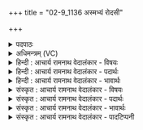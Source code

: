 +++
title = "02-9_1136 अस्मभ्यं रोदसी"

+++
<details><summary>पदपाठः</summary>

अ꣣स्म꣡भ्य꣢म्। रो꣣दसीइ꣡ति꣢। र꣣यि꣢म्। म꣡ध्वः꣢꣯। वा꣡ज꣢꣯स्य। सा꣣त꣡ये꣢। श्र꣡वः꣢꣯। व꣡सू꣢꣯नि। सम्। जि꣣तम्। ११३६।
</details>

<details><summary>अधिमन्त्रम् (VC)</summary>

- पवमानः सोमः
- असितः काश्यपो देवलो वा
- गायत्री
- षड्जः
</details>

<details><summary>हिन्दी : आचार्य रामनाथ वेदालंकार - विषयः</summary>

आगे पुनः ज्ञान और ब्रह्मानन्द का ही विषय है।
</details>

<details><summary>हिन्दी : आचार्य रामनाथ वेदालंकार - पदार्थः</summary>

पदार्थान्वय -  हे(रोदसी)आत्मा और मन!तुम दोनों(मध्वः)मधुर सोम की अर्थात् ज्ञानरस और आनन्दरस की(सातये)प्राप्ति के लिए(अस्मभ्यम्)हमारे लिए(रयिम्)भौतिक चाँदी,सोना आदि धन, (श्रवः)यश वा शास्त्रश्रवणऔर(वसूनि)आध्यात्मिक धारणा,ध्यान,समाधि,योगसिद्धि,विवेकख्याति आदि धन(सञ्जितम्)जीतो ॥९॥
</details>

<details><summary>हिन्दी : आचार्य रामनाथ वेदालंकार - भावार्थः</summary>

भावार्थ -  ज्ञान वा ब्रह्मानन्द में मन लगाने के लिए पहले धन,धर्म आदि का उपार्जन अपेक्षित होता है ॥९॥
</details>

<details><summary>संस्कृत : आचार्य रामनाथ वेदालंकार - विषयः</summary>

अथ पुनरपि ज्ञानस्य ब्रह्मानन्दस्य च विषयमाह।
</details>

<details><summary>संस्कृत : आचार्य रामनाथ वेदालंकार - पदार्थः</summary>

पदार्थान्वय -  हे(रोदसी)आत्ममनसी!युवाम्(मध्वः)मधुरस्य सोमस्य ज्ञानरसस्य आनन्दरसस्य चेत्यर्थः(सातये)प्राप्तये(अस्मभ्यम्)नः(रयिम्)भौतिकं रजतहिरण्यादिकं धनम्, (श्रवः२)यशः शास्त्रश्रवणं च, (वसूनि)आध्यात्मिकानि धारणाध्यानसमाधियोगसिद्धिविवेकख्यातिप्रभृतानि धनानि च(संजितम्)संजयतम् ॥९॥
</details>

<details><summary>संस्कृत : आचार्य रामनाथ वेदालंकार - भावार्थः</summary>

भावार्थ -  ज्ञाने ब्रह्मानन्दे वा मनो निवेशयितुं पूर्वं धनधर्मादीनामुपार्जनमपेक्ष्यते ॥९॥
</details>

<details><summary>संस्कृत : आचार्य रामनाथ वेदालंकार - पादटिप्पनी</summary>

टिप्पनी -   १. ऋ० ९।७।९। २. श्रवः अन्नं यशो बलं वा—इति वि०।
</details>